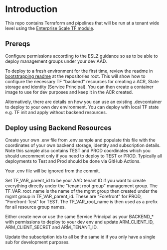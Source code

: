 # Introduction

This repo contains Terraform and pipelines that will be run at a tenant wide level using the [Enterprise Scale TF module](https://github.com/Azure/terraform-azurerm-caf-enterprise-scale). 

## Prereqs

Configure permissions according to the ESLZ guidance so as to be able to deploy management groups under your dev AAD.

To deploy to a fresh environment for the first time, review the readme in [bootstrapping readme](/bootstrapping/readme.md) at the repositories root. This will show how to configure the necessary TF "backend" resources for creating a ACR, State storage and identity (Service Principal). You can then create a container image to use for dev purposes and keep it in the ACR created.

Alternatively, there are details on how you can use an existing .devcontainer to deploy to your own dev environment. You can deploy with local TF state e.g. TF init and apply without backend resources.

## Deploy using Backend Resources

Create your own .env file from .env.sample and populate this file with the coordinates of your own backend storage, identity and subscription details. Note this sample also contains TEST and PROD coordinates which you should uncomment only if you need to deploy to TEST or PROD. Typically all deployments to Test and Prod should be done via GitHub Actions.

Your .env file will be ignored from the commit.

Set TF_VAR_parent_id to be your AAD tenant ID if you want to create everything directly under the "tenant root group" management group. The TF_VAR_root_name is the name of the mgmt group then created under the mgmt group in TF_VAR_parent_id. These are "Forefront" for PROD, "Forefront-Test" for TEST. The TF_VAR_root_name is then used as a prefix for all resource group names.

Either create new or use the same Service Principal as your BACKEND_* with permissions to deploy to your dev env and update ARM_CLIENT_ID, ARM_CLIENT_SECRET and ARM_TENANT_ID.

Update the subscription ids to all be the same id if you only have a single sub for development purposes.

